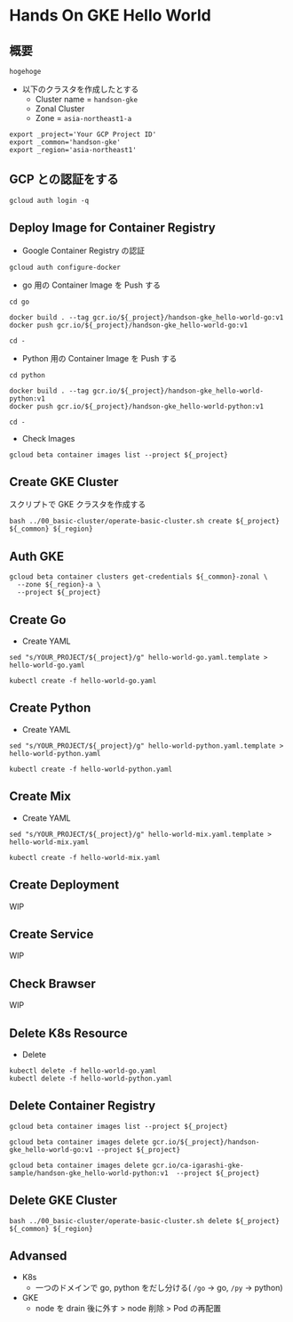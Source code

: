 # Hands On GKE Hello World

## 概要

```
hogehoge
```

+ 以下のクラスタを作成したとする
  + Cluster name = `handson-gke`
  + Zonal Cluster
  + Zone = `asia-northeast1-a`

```
export _project='Your GCP Project ID'
export _common='handson-gke'
export _region='asia-northeast1'
```


## GCP との認証をする

```
gcloud auth login -q
```

## Deploy Image for Container Registry

+ Google  Container Registry の認証

```
gcloud auth configure-docker
```

+ go 用の Container Image を Push する

```
cd go

docker build . --tag gcr.io/${_project}/handson-gke_hello-world-go:v1
docker push gcr.io/${_project}/handson-gke_hello-world-go:v1

cd -
```

+ Python 用の Container Image を Push する

```
cd python

docker build . --tag gcr.io/${_project}/handson-gke_hello-world-python:v1
docker push gcr.io/${_project}/handson-gke_hello-world-python:v1

cd -
```

+ Check Images

```
gcloud beta container images list --project ${_project}
```

## Create GKE Cluster

スクリプトで GKE クラスタを作成する


```
bash ../00_basic-cluster/operate-basic-cluster.sh create ${_project} ${_common} ${_region}
```

## Auth GKE

```
gcloud beta container clusters get-credentials ${_common}-zonal \
  --zone ${_region}-a \
  --project ${_project}
```

## Create Go 

+ Create YAML 

```
sed "s/YOUR_PROJECT/${_project}/g" hello-world-go.yaml.template > hello-world-go.yaml
```

```
kubectl create -f hello-world-go.yaml
```

## Create Python

+ Create YAML 

```
sed "s/YOUR_PROJECT/${_project}/g" hello-world-python.yaml.template > hello-world-python.yaml
```

```
kubectl create -f hello-world-python.yaml
```

## Create Mix

+ Create YAML 

```
sed "s/YOUR_PROJECT/${_project}/g" hello-world-mix.yaml.template > hello-world-mix.yaml
```

```
kubectl create -f hello-world-mix.yaml
```



## Create Deployment

WIP

## Create Service

WIP

## Check Brawser

WIP

## Delete K8s Resource

+ Delete 

```
kubectl delete -f hello-world-go.yaml
kubectl delete -f hello-world-python.yaml
```

## Delete Container Registry

```
gcloud beta container images list --project ${_project}

gcloud beta container images delete gcr.io/${_project}/handson-gke_hello-world-go:v1 --project ${_project}

gcloud beta container images delete gcr.io/ca-igarashi-gke-sample/handson-gke_hello-world-python:v1  --project ${_project}
```

## Delete GKE Cluster

```
bash ../00_basic-cluster/operate-basic-cluster.sh delete ${_project} ${_common} ${_region}
```

## Advansed

+ K8s
  + 一つのドメインで go, python をだし分ける( `/go` -> go, `/py` -> python)
+ GKE
  + node を drain 後に外す > node 削除 > Pod の再配置
